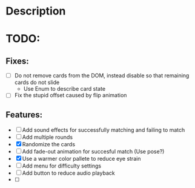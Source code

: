 # Description

# TODO:
## Fixes:
- [ ] Do not remove cards from the DOM, instead disable so that remaining cards do not slide
   - Use Enum to describe card state
- [ ] Fix the stupid offset caused by flip animation
## Features:
- [ ] Add sound effects for successfully matching and failing to match 
- [ ] Add multiple rounds
- [x] Randomize the cards
- [ ] Add fade-out animation for succesful match (Use pose?)
- [x] Use a warmer color pallete to reduce eye strain
- [ ] Add menu for difficulty settings
- [ ] Add button to reduce audio playback
- [ ] 
